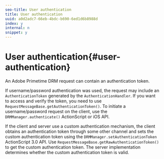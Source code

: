 ```yaml
---
seo-title: User authentication
title: User authentication
uuid: a0d2adc7-66eb-4bdc-b690-6ed1d6b8988d
index: y
internal: n
snippet: y
---
```


# User authentication{#user-authentication}

An Adobe Primetime DRM request can contain an authentication token.

If username/password authentication was used, the request may include an `AuthenticationToken` generated by the `AuthenticationHandler`. If you want to access and verify the token, you need to use `RequestMessageBase.getAuthenticationToken()`. To initiate a username/password request on the client, use the `DRMManager.authenticate()` ActionScript or iOS API.

If the client and server use a custom authentication mechanism, the client obtains an authentication token through some other channel and sets the custom authentication token using the `DRMManager.setAuthenticationToken` ActionScript 3.0 API. Use `RequestMessageBase.getRawAuthenticationToken()` to get the custom authentication token. The server implementation determines whether the custom authentication token is valid. 
